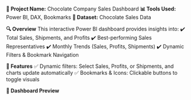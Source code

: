 **📌 Project Name:** Chocolate Company Sales Dashboard
**📊 Tools Used:** Power BI, DAX, Bookmarks
**📂 Dataset:** Chocolate Sales Data

**🔍 Overview**
This interactive Power BI dashboard provides insights into:
✔️ Total Sales, Shipments, and Profits
✔️ Best-performing Sales Representatives
✔️ Monthly Trends (Sales, Profits, Shipments)
✔️ Dynamic Filters & Bookmark Navigation

**🎯 Features**
✅ Dynamic filters: Select Sales, Profits, or Shipments, and charts update automatically
✅ Bookmarks & Icons: Clickable buttons to toggle visuals

**📸 Dashboard Preview**
